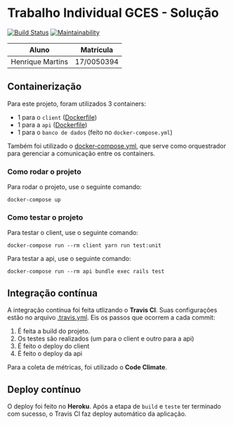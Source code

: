 # Trabalho Individual GCES - Solução

[![Build Status](https://travis-ci.com/Henrike100/Trabalho-Individual-2020-1.svg?branch=master)](https://travis-ci.com/Henrike100/Trabalho-Individual-2020-1) [![Maintainability](https://api.codeclimate.com/v1/badges/2fe8ee01042feb49c017/maintainability)](https://codeclimate.com/github/Henrike100/Trabalho-Individual-2020-1/maintainability)

| Aluno | Matrícula |
|-|-|
| Henrique Martins | 17/0050394 |

## Containerização

Para este projeto, foram utilizados 3 containers:
- 1 para o `client` ([Dockerfile](https://github.com/Henrike100/Trabalho-Individual-2020-1/blob/master/client/Dockerfile))
- 1 para a `api` ([Dockerfile](https://github.com/Henrike100/Trabalho-Individual-2020-1/blob/master/api/Dockerfile))
- 1 para o `banco de dados` (feito no `docker-compose.yml`)

Também foi utilizado o [docker-compose.yml](https://github.com/Henrike100/Trabalho-Individual-2020-1/blob/master/docker-compose.yml), que serve como orquestrador para gerenciar a comunicação entre os containers.

### Como rodar o projeto

Para rodar o projeto, use o seguinte comando:
```
docker-compose up
```

### Como testar o projeto

Para testar o client, use o seguinte comando:
```
docker-compose run --rm client yarn run test:unit
```

Para testar a api, use o seguinte comando:
```
docker-compose run --rm api bundle exec rails test
```

## Integração contínua

A integração contínua foi feita utlizando o <b>Travis CI</b>. Suas configurações estão no arquivo [.travis.yml](https://github.com/Henrike100/Trabalho-Individual-2020-1/blob/master/.travis.yml). Eis os passos que ocorrem a cada commit:
1. É feita a build do projeto.
2. Os testes são realizados (um para o client e outro para a api)
3. É feito o deploy do client
4. É feito o deploy da api

Para a coleta de métricas, foi utilizado o <b>Code Climate</b>.

## Deploy contínuo

O deploy foi feito no <b>Heroku</b>. Após a etapa de `build` e `teste` ter terminado com sucesso, o Travis CI faz deploy automático da aplicação.
